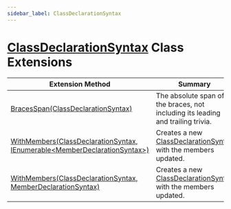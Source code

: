 ```yaml
---
sidebar_label: ClassDeclarationSyntax
---
```


# [ClassDeclarationSyntax](https://docs.microsoft.com/en-us/dotnet/api/microsoft.codeanalysis.csharp.syntax.classdeclarationsyntax) Class Extensions

| Extension Method | Summary |
| ---------------- | ------- |
| [BracesSpan(ClassDeclarationSyntax)](../../../../Roslynator/CSharp/SyntaxExtensions/BracesSpan/index.md#Roslynator_CSharp_SyntaxExtensions_BracesSpan_Microsoft_CodeAnalysis_CSharp_Syntax_ClassDeclarationSyntax_) | The absolute span of the braces, not including its leading and trailing trivia\. |
| [WithMembers(ClassDeclarationSyntax, IEnumerable&lt;MemberDeclarationSyntax&gt;)](../../../../Roslynator/CSharp/SyntaxExtensions/WithMembers/index.md#Roslynator_CSharp_SyntaxExtensions_WithMembers_Microsoft_CodeAnalysis_CSharp_Syntax_ClassDeclarationSyntax_System_Collections_Generic_IEnumerable_Microsoft_CodeAnalysis_CSharp_Syntax_MemberDeclarationSyntax__) | Creates a new [ClassDeclarationSyntax](https://docs.microsoft.com/en-us/dotnet/api/microsoft.codeanalysis.csharp.syntax.classdeclarationsyntax) with the members updated\. |
| [WithMembers(ClassDeclarationSyntax, MemberDeclarationSyntax)](../../../../Roslynator/CSharp/SyntaxExtensions/WithMembers/index.md#Roslynator_CSharp_SyntaxExtensions_WithMembers_Microsoft_CodeAnalysis_CSharp_Syntax_ClassDeclarationSyntax_Microsoft_CodeAnalysis_CSharp_Syntax_MemberDeclarationSyntax_) | Creates a new [ClassDeclarationSyntax](https://docs.microsoft.com/en-us/dotnet/api/microsoft.codeanalysis.csharp.syntax.classdeclarationsyntax) with the members updated\. |

